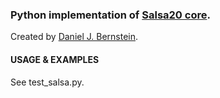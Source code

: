 ### Python implementation of [Salsa20 core][1].
Created by [Daniel J. Bernstein][2].

#### USAGE & EXAMPLES
See test_salsa.py.

[1]: http://cr.yp.to/snuffle.html
[2]: http://cr.yp.to/djb.html

